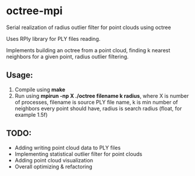 # octree-mpi
Serial realization of radius outlier filter for point clouds using octree

Uses RPly library for PLY files reading.

Implements building an octree from a point cloud, finding k nearest neighbors for a given point, radius outlier filtering.

## Usage:

1. Compile using **make**
2. Run using **mpirun -np X ./octree filename k radius**, where X is number of processes, filename is source PLY file name, k is min number of neighbors every point should have, radius is search radius (float, for example 1.5f)

## TODO:

- Adding writing point cloud data to PLY files
- Implementing statistical outlier filter for point clouds
- Adding point cloud visualization
- Overall optimizing & refactoring
